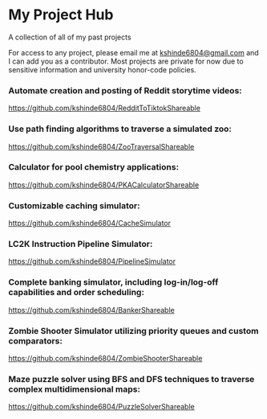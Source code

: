 # My Project Hub

A collection of all of my past projects

For access to any project, please email me at kshinde6804@gmail.com and I can add you as a contributor. Most projects are private for now due to sensitive information and university honor-code policies.

### Automate creation and posting of Reddit storytime videos:
https://github.com/kshinde6804/RedditToTiktokShareable

### Use path finding algorithms to traverse a simulated zoo:
https://github.com/kshinde6804/ZooTraversalShareable

### Calculator for pool chemistry applications:
https://github.com/kshinde6804/PKACalculatorShareable

### Customizable caching simulator:
https://github.com/kshinde6804/CacheSimulator

### LC2K Instruction Pipeline Simulator:
https://github.com/kshinde6804/PipelineSimulator

### Complete banking simulator, including log-in/log-off capabilities and order scheduling:
https://github.com/kshinde6804/BankerShareable

### Zombie Shooter Simulator utilizing priority queues and custom comparators:
https://github.com/kshinde6804/ZombieShooterShareable

### Maze puzzle solver using BFS and DFS techniques to traverse complex multidimensional maps:
https://github.com/kshinde6804/PuzzleSolverShareable
